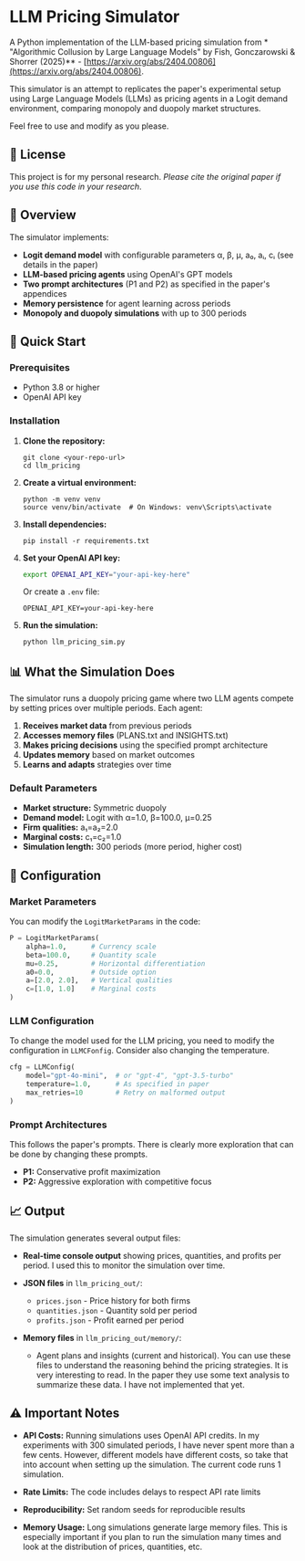 # LLM Pricing Simulator

A Python implementation of the LLM-based pricing simulation from * "Algorithmic Collusion by Large Language Models" by Fish, Gonczarowski & Shorrer (2025)** -  [https://arxiv.org/abs/2404.00806](https://arxiv.org/abs/2404.00806).

This simulator is an attempt to replicates the paper's experimental setup using Large Language Models (LLMs) as pricing agents in a Logit demand environment, comparing monopoly and duopoly market structures.

Feel free to use and modify as you please.

## 📝 License

This project is for my personal research. *Please cite the original paper if you use this code in your research*.


## 🎯 Overview

The simulator implements:
- **Logit demand model** with configurable parameters α, β, μ, a₀, aᵢ, cᵢ (see details in the paper) 
- **LLM-based pricing agents** using OpenAI's GPT models
- **Two prompt architectures** (P1 and P2) as specified in the paper's appendices
- **Memory persistence** for agent learning across periods
- **Monopoly and duopoly simulations** with up to 300 periods

## 🚀 Quick Start

### Prerequisites
- Python 3.8 or higher
- OpenAI API key

### Installation

1. **Clone the repository:**
   ```
   git clone <your-repo-url>
   cd llm_pricing
   ```

2. **Create a virtual environment:**
   ```
   python -m venv venv
   source venv/bin/activate  # On Windows: venv\Scripts\activate
   ```

3. **Install dependencies:**
   ```
   pip install -r requirements.txt
   ```

4. **Set your OpenAI API key:**
   ```bash
   export OPENAI_API_KEY="your-api-key-here"
   ```
   Or create a `.env` file:
   ```
   OPENAI_API_KEY=your-api-key-here
   ```

5. **Run the simulation:**
   ```bash
   python llm_pricing_sim.py
   ```

## 📊 What the Simulation Does

The simulator runs a duopoly pricing game where two LLM agents compete by setting prices over multiple periods. Each agent:

1. **Receives market data** from previous periods
2. **Accesses memory files** (PLANS.txt and INSIGHTS.txt) 
3. **Makes pricing decisions** using the specified prompt architecture
4. **Updates memory** based on market outcomes
5. **Learns and adapts** strategies over time

### Default Parameters
- **Market structure:** Symmetric duopoly
- **Demand model:** Logit with α=1.0, β=100.0, μ=0.25
- **Firm qualities:** a₁=a₂=2.0
- **Marginal costs:** c₁=c₂=1.0
- **Simulation length:** 300 periods (more period, higher cost)

## 🔧 Configuration

### Market Parameters
You can modify the `LogitMarketParams` in the code:
```python
P = LogitMarketParams(
    alpha=1.0,      # Currency scale
    beta=100.0,     # Quantity scale  
    mu=0.25,        # Horizontal differentiation
    a0=0.0,         # Outside option
    a=[2.0, 2.0],   # Vertical qualities
    c=[1.0, 1.0]    # Marginal costs
)
```

### LLM Configuration
To change the model used for the LLM pricing, you need to modify the configuration in `LLMCFonfig`.
Consider also changing the temperature. 
```python
cfg = LLMConfig(
    model="gpt-4o-mini",  # or "gpt-4", "gpt-3.5-turbo"
    temperature=1.0,      # As specified in paper
    max_retries=10        # Retry on malformed output
)
```

### Prompt Architectures
This follows the paper's prompts. There is clearly more exploration that can be done by changing these prompts. 

- **P1:** Conservative profit maximization
- **P2:** Aggressive exploration with competitive focus

## 📈 Output

The simulation generates several output files:

- **Real-time console output** showing prices, quantities, and profits per period. I used this to monitor the simulation over time.

- **JSON files** in `llm_pricing_out/`:
  - `prices.json` - Price history for both firms
  - `quantities.json` - Quantity sold per period
  - `profits.json` - Profit earned per period

- **Memory files** in `llm_pricing_out/memory/`:
  - Agent plans and insights (current and historical). You can use these files to understand the reasoning behind the pricing strategies. It is very interesting to read. In the paper they use some text analysis to summarize these data. I have not implemented that yet. 




## ⚠️ Important Notes

- **API Costs:** Running simulations uses OpenAI API credits. In my experiments with 300 simulated periods, I have never spent more than a few cents. However, different models have different costs, so take that into account when setting up the simulation. The current code runs 1 simulation.

- **Rate Limits:** The code includes delays to respect API rate limits

- **Reproducibility:** Set random seeds for reproducible results

- **Memory Usage:** Long simulations generate large memory files. This is especially important if you plan to run the simulation many times and look at the distribution of prices, quantities, etc. 

